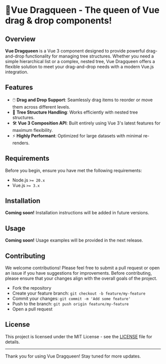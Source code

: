 # 💄Vue Dragqueen - The queen of Vue drag & drop components!

## Overview

**Vue Dragqueen** is a Vue 3 component designed to provide powerful drag-and-drop functionality for managing tree structures. Whether you need a simple hierarchical list or a complex, nested tree, Vue Dragqueen offers a flexible solution to meet your drag-and-drop needs with a modern Vue.js integration.

## Features

- 🖱️ **Drag and Drop Support**: Seamlessly drag items to reorder or move them across different levels.
- 🌳 **Tree Structure Handling**: Works efficiently with nested tree structures.
- 🛠️ **Vue 3 Composition API**: Built entirely using Vue 3's latest features for maximum flexibility.
- ⚡ **Highly Performant**: Optimized for large datasets with minimal re-renders.

## Requirements

Before you begin, ensure you have met the following requirements:

- Node.js `>= 20.x`
- Vue.js `>= 3.x`

## Installation

**Coming soon!** Installation instructions will be added in future versions.

## Usage

**Coming soon!** Usage examples will be provided in the next release.

## Contributing

We welcome contributions! Please feel free to submit a pull request or open an issue if you have suggestions for improvements. Before contributing, please ensure that your changes align with the overall goals of the project.

- Fork the repository
- Create your feature branch: `git checkout -b feature/my-feature`
- Commit your changes: `git commit -m 'Add some feature'`
- Push to the branch: `git push origin feature/my-feature`
- Open a pull request

## License

This project is licensed under the MIT License - see the [LICENSE](LICENSE) file for details.

---

Thank you for using Vue Dragqueen! Stay tuned for more updates.
